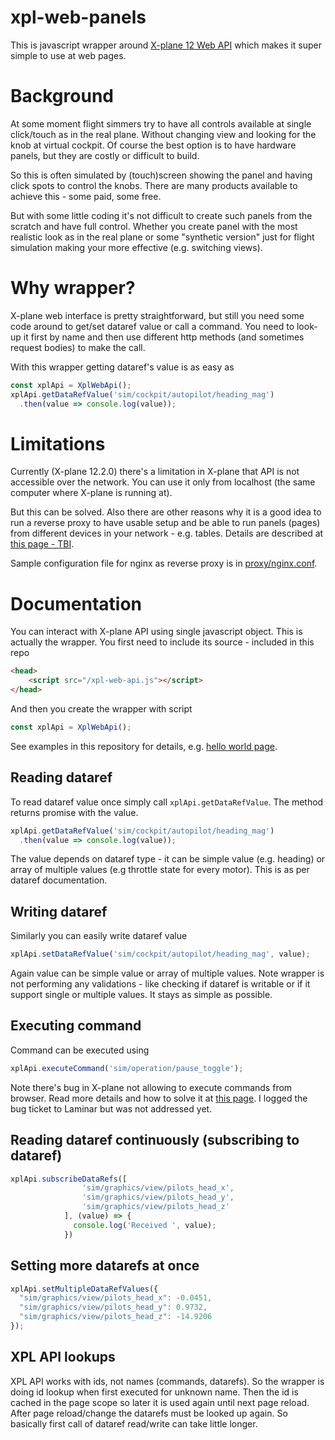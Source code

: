 # xpl-web-panels
This is javascript wrapper around [X-plane 12 Web API](https://developer.x-plane.com/article/x-plane-web-api/) which makes it super simple to use at web pages.

# Background
At some moment flight simmers try to have all controls available at single click/touch as in the real plane. Without changing view and looking for the knob at virtual cockpit. Of course the best option is to have hardware panels, but they are costly or difficult to build.

So this is often simulated by (touch)screen showing the panel and having click spots to control the knobs. There are many products available to achieve this - some paid, some free.

But with some little coding it's not difficult to create such panels from the scratch and have full control. Whether you create panel with the most realistic look as in the real plane or some "synthetic version" just for flight simulation making your more effective (e.g. switching views).

# Why wrapper?
X-plane web interface is pretty straightforward, but still you need some code around to get/set dataref value or call a command. You need to look-up it first by name and then use different http methods (and sometimes request bodies) to make the call. 

With this wrapper getting dataref's value is as easy as

```javascript
const xplApi = XplWebApi();
xplApi.getDataRefValue('sim/cockpit/autopilot/heading_mag')
  .then(value => console.log(value));
```

# Limitations
Currently (X-plane 12.2.0) there's a limitation in X-plane that API is not accessible over the network. You can use it only from localhost (the same computer where X-plane is running at).

But this can be solved. Also there are other reasons why it is a good idea to run a reverse proxy to have usable setup and be able to run panels (pages) from different devices in your network - e.g. tables. Details are described at [this page - TBI](PROXY.md).

Sample configuration file for nginx as reverse proxy is in [proxy/nginx.conf](proxy/nginx.conf).

# Documentation
You can interact with X-plane API using single javascript object. This is actually the wrapper. You first need to include its source - included in this repo
```html
<head>
    <script src="/xpl-web-api.js"></script>
</head>
```

And then you create the wrapper with script
```javascript
const xplApi = XplWebApi();
```

See examples in this repository for details, e.g. [hello world page](examples/hello-world/index.html).

## Reading dataref
To read dataref value once simply call `xplApi.getDataRefValue`. The method returns promise with the value.
```javascript
xplApi.getDataRefValue('sim/cockpit/autopilot/heading_mag')
  .then(value => console.log(value));
```
The value depends on dataref type - it can be simple value (e.g. heading) or array of multiple values (e.g throttle state for every motor). This is as per dataref documentation.

## Writing dataref
Similarly you can easily write dataref value
```javascript
xplApi.setDataRefValue('sim/cockpit/autopilot/heading_mag', value);
```
Again value can be simple value or array of multiple values. Note wrapper is not performing any validations - like checking if dataref is writable or if it support single or multiple values. It stays as simple as possible.

## Executing command
Command can be executed using
```javascript
xplApi.executeCommand('sim/operation/pause_toggle');
```
Note there's bug in X-plane not allowing to execute commands from browser. Read more details and how to solve it at [this page](PROXY.md). I logged the bug ticket to Laminar but was not addressed yet.

## Reading dataref continuously (subscribing to dataref)
```javascript
xplApi.subscribeDataRefs([
                'sim/graphics/view/pilots_head_x',
                'sim/graphics/view/pilots_head_y',
                'sim/graphics/view/pilots_head_z'
            ], (value) => {
              console.log('Received ', value);
            })
```            

## Setting more datarefs at once
```javascript
xplApi.setMultipleDataRefValues({
  "sim/graphics/view/pilots_head_x": -0.0451,
  "sim/graphics/view/pilots_head_y": 0.9732,
  "sim/graphics/view/pilots_head_z": -14.9206
});
```


## XPL API lookups
XPL API works with ids, not names (commands, datarefs). So the wrapper is doing id lookup when first executed for unknown name. Then the id is cached in the page scope so later it is used again until next page reload. After page reload/change the datarefs must be looked up again. So basically first call of dataref read/write can take little longer.
